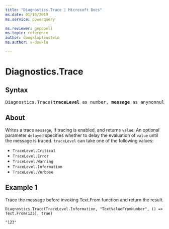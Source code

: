 ```yaml
---
title: "Diagnostics.Trace | Microsoft Docs"
ms.date: 01/16/2019
ms.service: powerquery

ms.reviewer: gepopell
ms.topic: reference
author: dougklopfenstein
ms.author: v-douklo

---
```

# Diagnostics.Trace
## Syntax

<pre>
Diagnostics.Trace(<b>traceLevel</b> as number, <b>message</b> as anynonnull, <b>value</b> as any, optional <b>delayed</b> as nullable logical) as any
</pre>
 
## About  

Writes a trace <code>message</code>, if tracing is enabled, and returns <code>value</code>. An optional parameter <code>delayed</code> specifies whether to delay the evaluation of <code>value</code> until the message is traced. <code>traceLevel</code> can take one of the following values:

- <code>TraceLevel.Critical</code>    
- <code>TraceLevel.Error</code>    
- <code>TraceLevel.Warning</code>  
- <code>TraceLevel.Information</code>  
- <code>TraceLevel.Verbose</code>
  
## Example 1  

Trace the message before invoking Text.From function and return the result.

```
Diagnostics.Trace(TraceLevel.Information, "TextValueFromNumber", () => Text.From(123), true)
```

`"123"` 
